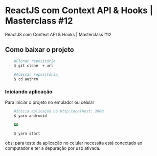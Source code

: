 # ReactJS com Context API & Hooks | Masterclass #12
ReactJS com Context API & Hooks | Masterclass #12

## Como baixar o projeto
```bash
    #Clonar repositório
    $ git clone  + url
    
    #Acessar repositório
    $ cd authrn
```

### Iniciando aplicação

Para iniciar o projeto no emulador ou celular
```bash
    #Inicia aplicação no http:localhost: 2000
    $ yarn androoid

    &&

    $ yarn start
```
obs: para teste da aplicação no celular necessita está conectado ao computador e ter a depuração por usb ativada.